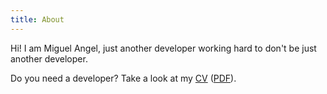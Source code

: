 ```yaml
---
title: About
---
```


Hi! I am Miguel Angel, just another developer working hard to don't be just
another developer.

Do you need a developer? Take a look at my [CV](/cv/en.html)
([PDF](/cv/en.pdf)).

